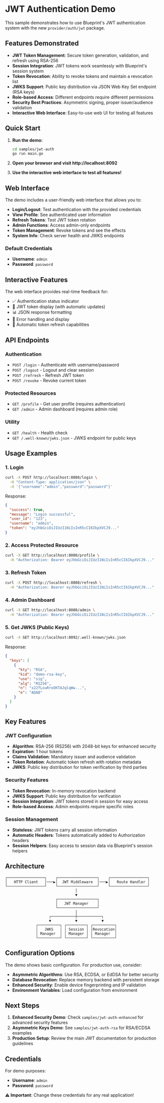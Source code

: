 # JWT Authentication Demo

This sample demonstrates how to use Blueprint's JWT authentication system with the new `provider/auth/jwt` package.

## Features Demonstrated

- **JWT Token Management**: Secure token generation, validation, and refresh using RSA-256
- **Session Integration**: JWT tokens work seamlessly with Blueprint's session system
- **Token Revocation**: Ability to revoke tokens and maintain a revocation list
- **JWKS Support**: Public key distribution via JSON Web Key Set endpoint (RSA keys)
- **Role-based Access**: Different endpoints require different permissions
- **Security Best Practices**: Asymmetric signing, proper issuer/audience validation
- **Interactive Web Interface**: Easy-to-use web UI for testing all features

## Quick Start

1. **Run the demo:**
   ```bash
   cd samples/jwt-auth
   go run main.go
   ```

2. **Open your browser and visit http://localhost:8092**

3. **Use the interactive web interface to test all features!**

## Web Interface

The demo includes a user-friendly web interface that allows you to:

- **Login/Logout**: Test authentication with the provided credentials
- **View Profile**: See authenticated user information
- **Refresh Tokens**: Test JWT token rotation
- **Admin Functions**: Access admin-only endpoints
- **Token Management**: Revoke tokens and see the effects
- **System Info**: Check server health and JWKS endpoints

### Default Credentials
- **Username**: `admin`
- **Password**: `password`

## Interactive Features

The web interface provides real-time feedback for:
- ✅ Authentication status indicator
- 🔐 JWT token display (with automatic updates)
- 📊 JSON response formatting
- 🎯 Error handling and display
- 🔄 Automatic token refresh capabilities

## API Endpoints

### Authentication
- `POST /login` - Authenticate with username/password
- `POST /logout` - Logout and clear session
- `POST /refresh` - Refresh JWT token
- `POST /revoke` - Revoke current token

### Protected Resources
- `GET /profile` - Get user profile (requires authentication)
- `GET /admin` - Admin dashboard (requires admin role)

### Utility
- `GET /health` - Health check
- `GET /.well-known/jwks.json` - JWKS endpoint for public keys

## Usage Examples

### 1. Login
```bash
curl -X POST http://localhost:8080/login \
  -H "Content-Type: application/json" \
  -d '{"username":"admin","password":"password"}'
```

Response:
```json
{
  "success": true,
  "message": "Login successful",
  "user_id": "123",
  "username": "admin",
  "token": "eyJhbGciOiJIUzI1NiIsInR5cCI6IkpXVCJ9..."
}
```

### 2. Access Protected Resource
```bash
curl -X GET http://localhost:8080/profile \
  -H "Authorization: Bearer eyJhbGciOiJIUzI1NiIsInR5cCI6IkpXVCJ9..."
```

### 3. Refresh Token
```bash
curl -X POST http://localhost:8080/refresh \
  -H "Authorization: Bearer eyJhbGciOiJIUzI1NiIsInR5cCI6IkpXVCJ9..."
```

### 4. Admin Dashboard
```bash
curl -X GET http://localhost:8080/admin \
  -H "Authorization: Bearer eyJhbGciOiJIUzI1NiIsInR5cCI6IkpXVCJ9..."
```

### 5. Get JWKS (Public Keys)
```bash
curl -X GET http://localhost:8092/.well-known/jwks.json
```

Response:
```json
{
  "keys": [
    {
      "kty": "RSA",
      "kid": "demo-rsa-key",
      "use": "sig",
      "alg": "RS256",
      "n": "x22fLouRroOKTAJqlqWw...",
      "e": "AQAB"
    }
  ]
}
```

## Key Features

### JWT Configuration
- **Algorithm**: RSA-256 (RS256) with 2048-bit keys for enhanced security
- **Expiration**: 1 hour tokens
- **Claims Validation**: Mandatory issuer and audience validation
- **Token Rotation**: Automatic token refresh with rotation metadata
- **JWKS**: Public key distribution for token verification by third parties

### Security Features
- **Token Revocation**: In-memory revocation backend
- **JWKS Support**: Public key distribution for verification
- **Session Integration**: JWT tokens stored in session for easy access
- **Role-based Access**: Admin endpoints require specific roles

### Session Management
- **Stateless**: JWT tokens carry all session information
- **Automatic Headers**: Tokens automatically added to Authorization headers
- **Session Helpers**: Easy access to session data via Blueprint's session helpers

## Architecture

```
┌─────────────────┐    ┌──────────────────┐    ┌─────────────────┐
│   HTTP Client   │───▶│  JWT Middleware  │───▶│   Route Handler │
└─────────────────┘    └──────────────────┘    └─────────────────┘
                                │
                                ▼
                       ┌──────────────────┐
                       │   JWT Manager    │
                       └──────────────────┘
                                │
                    ┌───────────┼───────────┐
                    ▼           ▼           ▼
              ┌──────────┐ ┌─────────┐ ┌──────────┐
              │   JWKS   │ │ Session │ │Revocation│
              │ Manager  │ │ Manager │ │ Manager  │
              └──────────┘ └─────────┘ └──────────┘
```

## Configuration Options

The demo shows basic configuration. For production use, consider:

- **Asymmetric Algorithms**: Use RSA, ECDSA, or EdDSA for better security
- **Database Revocation**: Replace memory backend with persistent storage
- **Enhanced Security**: Enable device fingerprinting and IP validation
- **Environment Variables**: Load configuration from environment

## Next Steps

1. **Enhanced Security Demo**: Check `samples/jwt-auth-enhanced` for advanced security features
2. **Asymmetric Keys Demo**: See `samples/jwt-auth-rsa` for RSA/ECDSA examples
3. **Production Setup**: Review the main JWT documentation for production guidelines

## Credentials

For demo purposes:
- **Username**: `admin`
- **Password**: `password`

**⚠️ Important**: Change these credentials for any real application!